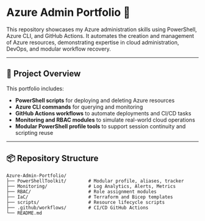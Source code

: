 # Azure Admin Portfolio 🚀

This repository showcases my Azure administration skills using PowerShell, Azure CLI, and GitHub Actions. It automates the creation and management of Azure resources, demonstrating expertise in cloud administration, DevOps, and modular workflow recovery.

---

## 🧠 Project Overview

This portfolio includes:
- **PowerShell scripts** for deploying and deleting Azure resources
- **Azure CLI commands** for querying and monitoring
- **GitHub Actions workflows** to automate deployments and CI/CD tasks
- **Monitoring and RBAC modules** to simulate real-world cloud operations
- **Modular PowerShell profile tools** to support session continuity and scripting reuse

---

## 📦 Repository Structure

```text
Azure-Admin-Portfolio/
├── PowerShellToolkit/        # Modular profile, aliases, tracker
├── Monitoring/               # Log Analytics, Alerts, Metrics
├── RBAC/                     # Role assignment modules
├── IaC/                      # Terraform and Bicep templates
├── scripts/                  # Resource lifecycle scripts
├── .github/workflows/        # CI/CD GitHub Actions
└── README.md
